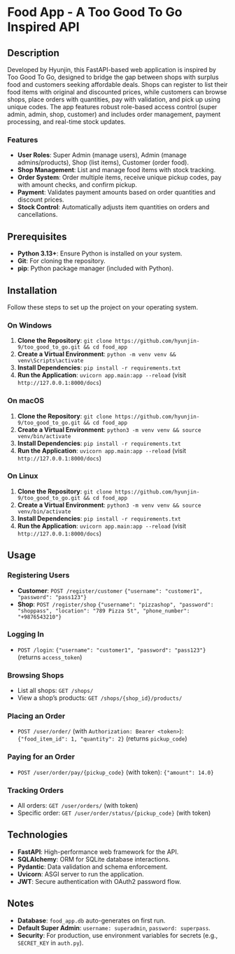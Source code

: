 # Food App - A Too Good To Go Inspired API
## Description
Developed by Hyunjin, this FastAPI-based web application is inspired by Too Good To Go, designed to bridge the gap between shops with surplus food and customers seeking affordable deals. Shops can register to list their food items with original and discounted prices, while customers can browse shops, place orders with quantities, pay with validation, and pick up using unique codes. The app features robust role-based access control (super admin, admin, shop, customer) and includes order management, payment processing, and real-time stock updates.
### Features
- **User Roles**: Super Admin (manage users), Admin (manage admins/products), Shop (list items), Customer (order food).
- **Shop Management**: List and manage food items with stock tracking.
- **Order System**: Order multiple items, receive unique pickup codes, pay with amount checks, and confirm pickup.
- **Payment**: Validates payment amounts based on order quantities and discount prices.
- **Stock Control**: Automatically adjusts item quantities on orders and cancellations.

## Prerequisites
- **Python 3.13+**: Ensure Python is installed on your system.
- **Git**: For cloning the repository.
- **pip**: Python package manager (included with Python).
## Installation
Follow these steps to set up the project on your operating system.
### On Windows
1. **Clone the Repository**: `git clone https://github.com/hyunjin-9/too_good_to_go.git && cd food_app`
2. **Create a Virtual Environment**: `python -m venv venv && venv\Scripts\activate`
3. **Install Dependencies**: `pip install -r requirements.txt`
4. **Run the Application**: `uvicorn app.main:app --reload` (visit `http://127.0.0.1:8000/docs`)
### On macOS
1. **Clone the Repository**: `git clone https://github.com/hyunjin-9/too_good_to_go.git && cd food_app`
2. **Create a Virtual Environment**: `python3 -m venv venv && source venv/bin/activate`
3. **Install Dependencies**: `pip install -r requirements.txt`
4. **Run the Application**: `uvicorn app.main:app --reload` (visit `http://127.0.0.1:8000/docs`)
### On Linux
1. **Clone the Repository**: `git clone https://github.com/hyunjin-9/too_good_to_go.git && cd food_app`
2. **Create a Virtual Environment**: `python3 -m venv venv && source venv/bin/activate`
3. **Install Dependencies**: `pip install -r requirements.txt`
4. **Run the Application**: `uvicorn app.main:app --reload` (visit `http://127.0.0.1:8000/docs`)
## Usage
### Registering Users
- **Customer**: `POST /register/customer` `{"username": "customer1", "password": "pass123"}`
- **Shop**: `POST /register/shop` `{"username": "pizzashop", "password": "shoppass", "location": "789 Pizza St", "phone_number": "+9876543210"}`
### Logging In
- `POST /login`: `{"username": "customer1", "password": "pass123"}` (returns `access_token`)
### Browsing Shops
- List all shops: `GET /shops/`
- View a shop’s products: `GET /shops/{shop_id}/products/`
### Placing an Order
- `POST /user/order/` (with `Authorization: Bearer <token>`): `{"food_item_id": 1, "quantity": 2}` (returns `pickup_code`)
### Paying for an Order
- `POST /user/order/pay/{pickup_code}` (with token): `{"amount": 14.0}`
### Tracking Orders
- All orders: `GET /user/orders/` (with token)
- Specific order: `GET /user/order/status/{pickup_code}` (with token)
## Technologies
- **FastAPI**: High-performance web framework for the API.
- **SQLAlchemy**: ORM for SQLite database interactions.
- **Pydantic**: Data validation and schema enforcement.
- **Uvicorn**: ASGI server to run the application.
- **JWT**: Secure authentication with OAuth2 password flow.

## Notes
- **Database**: `food_app.db` auto-generates on first run.
- **Default Super Admin**: `username: superadmin`, `password: superpass`.
- **Security**: For production, use environment variables for secrets (e.g., `SECRET_KEY` in `auth.py`).
